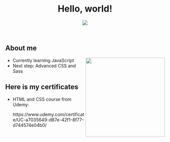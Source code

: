 <h1 align="center">Hello, world! <!-- <img src="https://raw.githubusercontent.com/ABSphreak/ABSphreak/master/gifs/Hi.gif" width="40px" /> --> </h1> 

  
 <!-- <img align="right" width="300" src="https://i2.wp.com/allhtaccess.info/wp-content/uploads/2018/03/programming.gif?fit=1281%2C716&ssl=1" /> -->
  
 
 
<p align="center">
  <a href="https://github.com/DenverCoder1/readme-typing-svg"><img src="https://readme-typing-svg.herokuapp.com?font=Time+New+Roman&color=cyan&size=25&center=true&vCenter=true&width=600&height=100&lines=Self-taught+Front-End+Developer...;Love+to+learn+new+stuffs...<3"></a>
</p>


<br>



	
## <!-- <picture><img src = "https://github.com/0xAbdulKhalid/0xAbdulKhalid/raw/main/assets/mdImages/about_me.gif" width = 50px></picture> --> **About me**

<picture> <img align="right" src="https://i2.wp.com/allhtaccess.info/wp-content/uploads/2018/03/programming.gif?fit=1281%2C716&ssl=1" width = 250px></picture>


<ul>
  <li>
   Currently learning JavaScript
  </li>
  <li>
   Next step: Advanced CSS and Sass
  </li>
 </ul>
  
  
 ## **Here is my certificates**
  <ul>
   <li> 
     <p>HTML and CSS course from Udemy:</p>
    https://www.udemy.com/certificate/UC-a7035649-d87e-42f1-8f77-d744574e04b0/
   </li>
  </ul>
  
  
 
